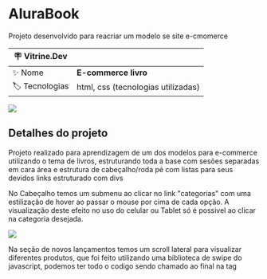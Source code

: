 # AluraBook

Projeto desenvolvido para reacriar um modelo se site e-cmomerce

| :placard: Vitrine.Dev |     |
| -------------  | --- |
| :sparkles: Nome        | **E-commerce livro**
| :label: Tecnologias | html, css (tecnologias utilizadas)



![](https://user-images.githubusercontent.com/89817889/194180827-257e3810-d3ba-4cba-afff-41163c44c2cc.png#vitrinedev)


## Detalhes do projeto

Projeto realizado para aprendizagem de um dos modelos para e-commerce utilizando o tema de livros, estruturando toda a base com sesões separadas em cara área e estrutura de cabeçalho/roda pé com listas para seus devidos links estruturado com divs

No Cabeçalho temos um submenu ao clicar no link "categorias" com uma estilização de hover ao passar o mouse por cima de cada opção.
A visualização deste efeito no uso do celular ou Tablet só é possivel ao clicar na categoria desejada.

<div aligner="center">
<img src="https://user-images.githubusercontent.com/89817889/194180902-db26e401-b2a6-4344-829e-9c80a9622b7a.png">
</div>

<div aligner="center">
  <p>Na seção de novos lançamentos temos um scroll lateral para visualizar diferentes produtos, que foi feito utilizando uma biblioteca de swipe do javascript, podemos ter todo o codigo sendo chamado ao final na tag <script>
 
<div alingner="center">
<img src="https://user-images.githubusercontent.com/89817889/194180940-88c7beee-afad-411d-91c0-118c30886b7c.png">
</div>

<p>Todo o projeto foi realizado com HTML, CSS e JavaScript, realizando assim todas as opções de scroll da tela lateral e responsividade, dando ao usuário mais opções de navegações como, celular, tablet, tv ou pc com diferentes tamanhos de tela.
<p>Na barra de pesquisa feita com input type="search" foi estilizado para que tenha uma imagem pequena para ilustrar o que buscar em cada uma, toda essa estilização foi feita pelo css dando uma referência visual melhor ao usuário como mostrado abaixo.

<div alingner="center">
<img src="https://user-images.githubusercontent.com/89817889/194180868-c9172ef9-7ccc-410e-bf3e-112411d3a443.png">
</div>

<p>Sua semantica esta estruturada seguindo as classes do HTML.

<p>O css foi todo separado por seções na pasta Style para semantica e manter um cógigo mais limpo e reduzido, fando assim ficar amis facil de encontrar onde alterar caso necessário.
<p>O rodapé foi todo alinhadao utilizando  display: flex; e justify-content: space-around; para mante-lo separado em colunas de forma que formace uma tabela invisivel para o designer da página.</div>

<div alingner="center">
<img src="https://user-images.githubusercontent.com/89817889/194180922-0bc89315-82a0-486e-857b-cc56ff42c120.png">
</div>

<div aligner="center">
<p> no CSS também foi utilizado o recurso de reset para poder configura-lo do zero e facilitar na elaboração da estrutura corretamente como desejado.
  <p> Todo o cógido como dito anteriormente é responsivo utilizando o @media screen.
    <p> O código foi iniciado utilizando a visualização mobile na referência do Iphone X e redimencionado para telas maiores com 1024px e 1728px.
<p>Sua primeira ateração seria em janelas com (max-width: 1200px) seguido de outra apresentação caso a janela seja menor com (max-width: 960px)
  <img scr="https://user-images.githubusercontent.com/89817889/193364080-0e0c2ee3-339f-41e9-ac2c-d34a049449fd.png">
</div>

